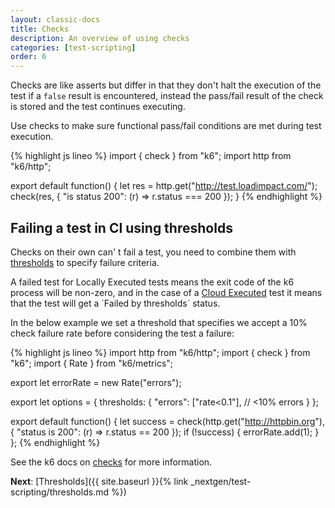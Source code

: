 ```yaml
---
layout: classic-docs
title: Checks
description: An overview of using checks
categories: [test-scripting]
order: 6
---
```


Checks are like asserts but differ in that they don't halt the execution of the test if a `false` result is encountered, instead the pass/fail result of the check is stored and the test continues executing.

Use checks to make sure functional pass/fail conditions are met during test execution.

{% highlight js lineo %}
import { check } from "k6";
import http from "k6/http";

export default function() {
  let res = http.get("http://test.loadimpact.com/");
  check(res, {
    "is status 200": (r) => r.status === 200
  });
}
{% endhighlight %}

## Failing a test in CI using thresholds
Checks on their own can' t fail a test, you need to combine them with [thresholds]() to specify failure criteria.

<div class="callout callout-warning" role="alert">
    A failed test for Locally Executed tests means the exit code of the k6 process will be non-zero, and in the case of a <a href="CLOUD_EXEC_DOCS_LINK" class="alert-link">Cloud Executed</a> test it means that the test will get a `Failed by thresholds` status.
</div>

In the below example we set a threshold that specifies we accept a 10% check failure rate before considering the test a failure:

{% highlight js lineo %}
import http from "k6/http";
import { check } from "k6";
import { Rate } from "k6/metrics";

export let errorRate = new Rate("errors");

export let options = {
    thresholds: {
        "errors": ["rate<0.1"], // <10% errors
   }
};

export default function() {
    let success = check(http.get("http://httpbin.org"), {
        "status is 200": (r) => r.status == 200
    });
    if (!success) {
        errorRate.add(1);
    }
};
{% endhighlight %}

See the k6 docs on [checks](https://docs.k6.io/docs/checks) for more information.

**Next**: [Thresholds]({{ site.baseurl }}{% link _nextgen/test-scripting/thresholds.md %})
